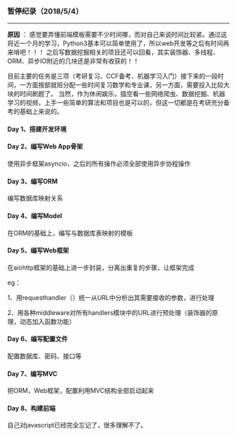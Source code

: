 ### 暂停纪录（2018/5/4）

----

**原因** ： 感觉要弄懂前端模板需要不少时间哪，而对自己来说时间比较紧。通过这将近一个月的学习，Python3基本可以简单使用了，所以web开发等之后有时间再来啃吧！！！
之后写数据挖掘相关的项目还可以回看，其实装饰器、多线程、ORM、异步IO附近的几块还是非常有收获的！！

目前主要的任务是三项（考研复习、CCF备考、机器学习入门）接下来的一段时间，一方面按部就班分配一些时间复习数学和专业课，另一方面，需要投入比较大块的时间刷题了。
当然，作为休闲娱乐，插空看一些网络爬虫、数据挖掘、机器学习的视频，上手一些简单的算法和项目也是可以的，但这一切都是在考研充分备考的基础上来说的。


#### Day 1、搭建开发环境

#### Day 2、编写Web App骨架

使用异步框架asyncio，之后的所有操作必须全部使用异步协程操作

#### Day 3、编写ORM

编写数据库映射关系

#### Day 4、编写Model

在ORM的基础上，编写与数据库表映射的模板

#### Day 5、编写Web框架

在aiohttp框架的基础上进一步封装，分离出重复的步骤，让框架完成

eg：

1、用requesthandler（）统一从URL中分析出其需要接收的参数，进行处理

2、用各种middleware对所有handlers模块中的URL进行预处理（装饰器的原理，动态加入函数功能）

#### Day 6、编写配置文件

配置数据库、密码、接口等

#### Day 7、编写MVC

把ORM，Web框架，配置利用MVC结构全部启动起来

#### Day 8、构建前端

自己对javascript已经完全忘记了，很多理解不了。

